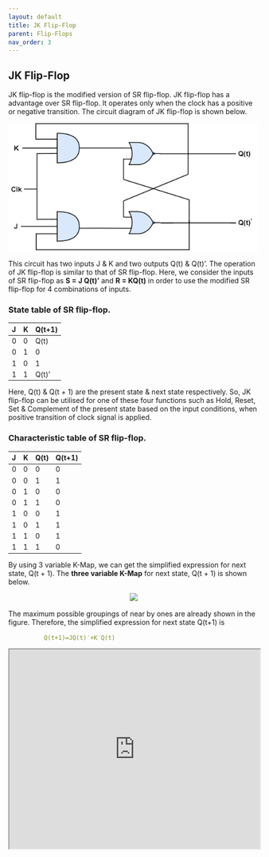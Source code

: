 ```yaml
---
layout: default
title: JK Flip-Flop
parent: Flip-Flops
nav_order: 3
---
```


## JK Flip-Flop

JK flip-flop is the modified version of SR flip-flop. JK flip-flop has a advantage over SR flip-flop. It operates only when the clock has a positive or negative transition. The circuit diagram of JK flip-flop is shown below.

<div style="text-align:center"><img src="../../assets/images/jk_flipflop.png" /></div>

This circuit has two inputs J & K and two outputs Q(t) & Q(t)’. The operation of JK flip-flop is similar to that of SR flip-flop. Here, we consider the inputs of SR flip-flop as **S = J Q(t)’** and **R = KQ(t)** in order to use the modified SR flip-flop for 4 combinations of inputs.
### State table of **SR** flip-flop.

| J      |    K    |   Q(t+1) |
|:-------|:--------|:---------|
|  0     |    0    |  Q(t)    |
|  0     |    1    |    0     |
|  1     |    0    |    1     |
|  1     |    1    |  Q(t)’   |

Here, Q(t) & Q(t + 1) are the present state & next state respectively. So, JK flip-flop can be utilised for one of these four functions such as Hold, Reset, Set & Complement of the present state based on the input conditions, when positive transition of clock signal is applied.

### Characteristic table of SR flip-flop.


| J      |    K    |   Q(t) |   Q(t+1) |
|:-------|:--------|:-------|:---------|
|0	|0	|0	|0|
|0	|0	|1	|1|
|0	|1	|0	|0|
|0	|1	|1	|0|
|1	|0	|0	|1|
|1	|0	|1	|1|
|1	|1	|0	|1|
|1	|1	|1	|0|

By using 3 variable K-Map, we can get the simplified expression for next state, Q(t + 1). The **three variable K-Map** for next state, Q(t + 1) is shown below.

<div style="text-align:center"><img src="../../assets/images/jk_3_variable_kmap.jpg" /></div>

The maximum possible groupings of near by ones are already shown in the figure. Therefore, the simplified expression for next state Q(t+1) is
```yaml
          Q(t+1)=JQ(t)′+K′Q(t)
```

<iframe width="100%" height="400px" src="https://circuitverse.org/simulator/embed/12263" id="projectPreview" scrolling="no" webkitAllowFullScreen mozAllowFullScreen allowFullScreen> </iframe>
